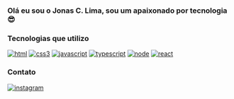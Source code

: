 ### Olá eu sou o Jonas C. Lima, sou um apaixonado por tecnologia😎

### Tecnologias que utilizo
[![html](https://img.shields.io/badge/HTML-239120?style=for-the-badge&logo=html5&logoColor=white)]()
[![css3](https://img.shields.io/badge/CSS-239120?&style=for-the-badge&logo=css3&logoColor=white)]()
[![javascript](https://img.shields.io/badge/JavaScript-F7DF1E?style=for-the-badge&logo=javascript&logoColor=black)]()
[![typescript](https://img.shields.io/badge/TypeScript-007ACC?style=for-the-badge&logo=typescript&logoColor=white)]()
[![node](https://img.shields.io/badge/Node.js-43853D?style=for-the-badge&logo=node.js&logoColor=white)]()
[![react](https://img.shields.io/badge/React-20232A?style=for-the-badge&logo=react&logoColor=61DAFB)]()

### Contato
[![instagram](https://img.shields.io/badge/Instagram-E4405F?style=for-the-badge&logo=instagram&logoColor=white)](https://www.instagram.com/jonas259234/)
